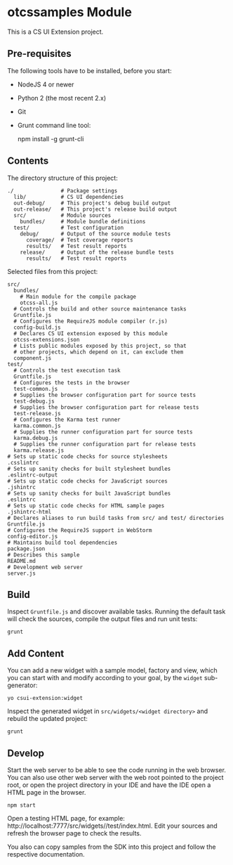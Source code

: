 # otcssamples Module

This is a CS UI Extension project.

## Pre-requisites

The following tools have to be installed, before you start:

* NodeJS 4 or newer
* Python 2 (the most recent 2.x)
* Git
* Grunt command line tool:


    npm install -g grunt-cli


## Contents

The directory structure of this project:

    ./               # Package settings
      lib/           # CS UI dependencies
      out-debug/     # This project's debug build output
      out-release/   # This project's release build output
      src/           # Module sources
        bundles/     # Module bundle definitions
      test/          # Test configuration
        debug/       # Output of the source module tests
          coverage/  # Test coverage reports
          results/   # Test result reports
        release/     # Output of the release bundle tests
          results/   # Test result reports

Selected files from this project:

    src/
      bundles/
        # Main module for the compile package
        otcss-all.js
      # Controls the build and other source maintenance tasks
      Gruntfile.js
      # Configures the RequireJS module compiler (r.js)
      config-build.js
      # Declares CS UI extension exposed by this module
      otcss-extensions.json
      # Lists public modules exposed by this project, so that
      # other projects, which depend on it, can exclude them
      component.js
    test/
      # Controls the test execution task
      Gruntfile.js
      # Configures the tests in the browser
      test-common.js
      # Supplies the browser configuration part for source tests
      test-debug.js
      # Supplies the browser configuration part for release tests
      test-release.js
      # Configures the Karma test runner
      karma.common.js
      # Supplies the runner configuration part for source tests
      karma.debug.js
      # Supplies the runner configuration part for release tests
      karma.release.js
    # Sets up static code checks for source stylesheets
    .csslintrc
    # Sets up sanity checks for built stylesheet bundles
    .eslintrc-output
    # Sets up static code checks for JavaScript sources
    .jshintrc
    # Sets up sanity checks for built JavaScript bundles
    .eslintrc
    # Sets up static code checks for HTML sample pages
    .jshintrc-html
    # Declares aliases to run build tasks from src/ and test/ directories
    Gruntfile.js
    # Configures the RequireJS support in WebStorm
    config-editor.js
    # Maintains build tool dependencies
    package.json
    # Describes this sample
    README.md
    # Development web server
    server.js

## Build

Inspect `Gruntfile.js` and discover available tasks. Running the default task
will check the sources, compile the output files and run unit tests:


    grunt


## Add Content

You can add a new widget with a sample model, factory and view, which you can
start with and modify according to your goal, by the `widget` sub-generator:


    yo csui-extension:widget


Inspect the generated widget in `src/widgets/<widget directory>` and rebuild
the updated project:


    grunt


## Develop

Start the web server to be able to see the code running in the web browser.
You can also use other web server with the web root pointed to the project
root, or open the project directory in your IDE and have the IDE open a HTML
page in the browser.


    npm start


Open a testing HTML page, for example:
http://localhost:7777/src/widgets/<widget directory>/test/index.html.
Edit your sources and refresh the browser page to check the results.

You also can copy samples from the SDK into this project and follow the
respective documentation.
